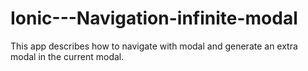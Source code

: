 # Ionic---Navigation-infinite-modal
This app describes how to navigate with modal and generate an extra modal in the current modal.

